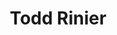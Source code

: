 ---
pid: RS216
title: Todd Rinier
location_transcription: 
zipcode: '19365'
outside_phl: 'Parkesburg PA '
neighborhood: 
age: '48'
age_range: 40-49
instagram: 
image_file_name: RS_216.jpg
proposal_transcription: MLK is quite a bit overrated but I think if everyone came
  together - the USA could be together again. And LED ZEPPELIN RULES - Rinier
topic: Music,Unity
topic_summary: 0, 0
type: Other No Form
keywords_other: together
credit: Todd Rinier
image_labels: 
twitter: 
facebook: 
permalink: "/monuments/rs216/"
layout: item-page
---